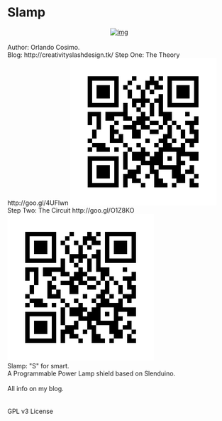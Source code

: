Slamp
=====

<div style="text-align: center;">
<a href="http://xxx.jpg">
<img alt="img" src="http://xxx.jpg">
</a>
</div>
<br>
Author: Orlando Cosimo.<br>
Blog: http://creativityslashdesign.tk/
Step One: The Theory  http://goo.gl/4UFlwn <img src="https://raw.githubusercontent.com/cosmok82/Slamp/master/link1.jpg" alt="link1.jpg">
Step Two: The Circuit http://goo.gl/O1Z8KO <img src="https://raw.githubusercontent.com/cosmok82/Slamp/master/link2.jpg" alt="link2.jpg">
<br>
Slamp: "S" for smart.
<br>
A Programmable Power Lamp shield based on Slenduino.
<br>
<br>
All info on my blog.
<br>
<br>
<br>
GPL v3 License
